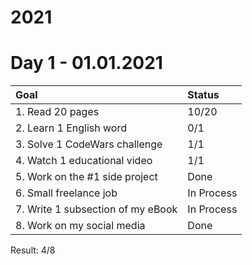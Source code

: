 # 2021

# Day 1 - 01.01.2021

| Goal  | Status  |
| :------------ | :------------ |
|  1. Read 20 pages | 10/20  |
|  2. Learn 1 English word | 0/1  |
|  3. Solve 1 CodeWars challenge | 1/1  |
|  4. Watch 1 educational video | 1/1  |
|  5. Work on the #1 side project | Done  |
|  6. Small freelance job | In Process  |
|  7. Write 1 subsection of my eBook | In Process  |
|  8. Work on my social media | Done  |

Result: 4/8
